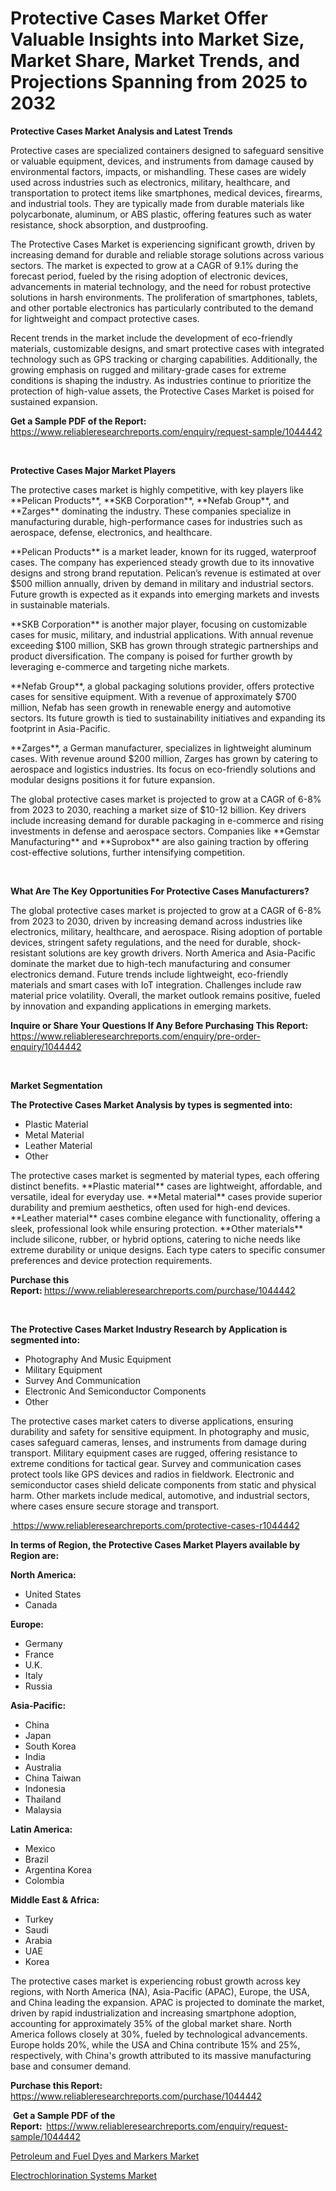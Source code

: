 <p><h1>Protective Cases Market Offer Valuable Insights into Market Size, Market Share, Market Trends, and Projections Spanning from 2025 to 2032</h1></p><p><strong>Protective Cases Market Analysis and Latest Trends</strong></p>
<p><p>Protective cases are specialized containers designed to safeguard sensitive or valuable equipment, devices, and instruments from damage caused by environmental factors, impacts, or mishandling. These cases are widely used across industries such as electronics, military, healthcare, and transportation to protect items like smartphones, medical devices, firearms, and industrial tools. They are typically made from durable materials like polycarbonate, aluminum, or ABS plastic, offering features such as water resistance, shock absorption, and dustproofing.</p><p>The Protective Cases Market is experiencing significant growth, driven by increasing demand for durable and reliable storage solutions across various sectors. The market is expected to grow at a CAGR of 9.1% during the forecast period, fueled by the rising adoption of electronic devices, advancements in material technology, and the need for robust protective solutions in harsh environments. The proliferation of smartphones, tablets, and other portable electronics has particularly contributed to the demand for lightweight and compact protective cases.</p><p>Recent trends in the market include the development of eco-friendly materials, customizable designs, and smart protective cases with integrated technology such as GPS tracking or charging capabilities. Additionally, the growing emphasis on rugged and military-grade cases for extreme conditions is shaping the industry. As industries continue to prioritize the protection of high-value assets, the Protective Cases Market is poised for sustained expansion.</p></p>
<p><strong>Get a Sample PDF of the Report:&nbsp;</strong> <a href="https://www.reliableresearchreports.com/enquiry/request-sample/1044442?utm_campaign=9&utm_medium=2&utm_source=Github&utm_content=ia&utm_term=26012025&utm_id=protective-cases">https://www.reliableresearchreports.com/enquiry/request-sample/1044442</a></p>
<p>&nbsp;</p>
<p><strong>Protective Cases Major Market Players</strong></p>
<p><p>The protective cases market is highly competitive, with key players like **Pelican Products**, **SKB Corporation**, **Nefab Group**, and **Zarges** dominating the industry. These companies specialize in manufacturing durable, high-performance cases for industries such as aerospace, defense, electronics, and healthcare.</p><p>**Pelican Products** is a market leader, known for its rugged, waterproof cases. The company has experienced steady growth due to its innovative designs and strong brand reputation. Pelican’s revenue is estimated at over $500 million annually, driven by demand in military and industrial sectors. Future growth is expected as it expands into emerging markets and invests in sustainable materials.</p><p>**SKB Corporation** is another major player, focusing on customizable cases for music, military, and industrial applications. With annual revenue exceeding $100 million, SKB has grown through strategic partnerships and product diversification. The company is poised for further growth by leveraging e-commerce and targeting niche markets.</p><p>**Nefab Group**, a global packaging solutions provider, offers protective cases for sensitive equipment. With a revenue of approximately $700 million, Nefab has seen growth in renewable energy and automotive sectors. Its future growth is tied to sustainability initiatives and expanding its footprint in Asia-Pacific.</p><p>**Zarges**, a German manufacturer, specializes in lightweight aluminum cases. With revenue around $200 million, Zarges has grown by catering to aerospace and logistics industries. Its focus on eco-friendly solutions and modular designs positions it for future expansion.</p><p>The global protective cases market is projected to grow at a CAGR of 6-8% from 2023 to 2030, reaching a market size of $10-12 billion. Key drivers include increasing demand for durable packaging in e-commerce and rising investments in defense and aerospace sectors. Companies like **Gemstar Manufacturing** and **Suprobox** are also gaining traction by offering cost-effective solutions, further intensifying competition.</p></p>
<p>&nbsp;</p>
<p><strong>What Are The Key Opportunities For Protective Cases Manufacturers?</strong></p>
<p><p>The global protective cases market is projected to grow at a CAGR of 6-8% from 2023 to 2030, driven by increasing demand across industries like electronics, military, healthcare, and aerospace. Rising adoption of portable devices, stringent safety regulations, and the need for durable, shock-resistant solutions are key growth drivers. North America and Asia-Pacific dominate the market due to high-tech manufacturing and consumer electronics demand. Future trends include lightweight, eco-friendly materials and smart cases with IoT integration. Challenges include raw material price volatility. Overall, the market outlook remains positive, fueled by innovation and expanding applications in emerging markets.</p></p>
<p><strong>Inquire or Share Your Questions If Any Before Purchasing This Report:</strong> <a href="https://www.reliableresearchreports.com/enquiry/pre-order-enquiry/1044442?utm_campaign=9&utm_medium=2&utm_source=Github&utm_content=ia&utm_term=26012025&utm_id=protective-cases">https://www.reliableresearchreports.com/enquiry/pre-order-enquiry/1044442</a></p>
<p>&nbsp;</p>
<p><strong>Market Segmentation</strong></p>
<p><strong>The Protective Cases Market Analysis by types is segmented into:</strong></p>
<p><ul><li>Plastic Material</li><li>Metal Material</li><li>Leather Material</li><li>Other</li></ul></p>
<p><p>The protective cases market is segmented by material types, each offering distinct benefits. **Plastic material** cases are lightweight, affordable, and versatile, ideal for everyday use. **Metal material** cases provide superior durability and premium aesthetics, often used for high-end devices. **Leather material** cases combine elegance with functionality, offering a sleek, professional look while ensuring protection. **Other materials** include silicone, rubber, or hybrid options, catering to niche needs like extreme durability or unique designs. Each type caters to specific consumer preferences and device protection requirements.</p></p>
<p><strong>Purchase this Report:&nbsp;</strong><a href="https://www.reliableresearchreports.com/purchase/1044442?utm_campaign=9&utm_medium=2&utm_source=Github&utm_content=ia&utm_term=26012025&utm_id=protective-cases">https://www.reliableresearchreports.com/purchase/1044442</a></p>
<p>&nbsp;</p>
<p><strong>The Protective Cases Market Industry Research by Application is segmented into:</strong></p>
<p><ul><li>Photography And Music Equipment</li><li>Military Equipment</li><li>Survey And Communication</li><li>Electronic And Semiconductor Components</li><li>Other</li></ul></p>
<p><p>The protective cases market caters to diverse applications, ensuring durability and safety for sensitive equipment. In photography and music, cases safeguard cameras, lenses, and instruments from damage during transport. Military equipment cases are rugged, offering resistance to extreme conditions for tactical gear. Survey and communication cases protect tools like GPS devices and radios in fieldwork. Electronic and semiconductor cases shield delicate components from static and physical harm. Other markets include medical, automotive, and industrial sectors, where cases ensure secure storage and transport.</p></p>
<p><a href="https://www.reliableresearchreports.com/protective-cases-r1044442?utm_campaign=9&utm_medium=2&utm_source=Github&utm_content=ia&utm_term=26012025&utm_id=protective-cases">&nbsp;https://www.reliableresearchreports.com/protective-cases-r1044442</a></p>
<p><strong>In terms of Region, the Protective Cases Market Players available by Region are:</strong></p>
<p>
    <p> <strong> North America: </strong>
        <ul>
            <li>United States</li>
            <li>Canada</li>
        </ul>
        </p> 
    <p> <strong> Europe: </strong>
        <ul>
            <li>Germany</li>
            <li>France</li>
            <li>U.K.</li>
            <li>Italy</li>
            <li>Russia</li>
        </ul>
        </p> 
    <p> <strong> Asia-Pacific: </strong>
        <ul>
            <li>China</li>
            <li>Japan</li>
            <li>South Korea</li>
            <li>India</li>
            <li>Australia</li>
            <li>China Taiwan</li>
            <li>Indonesia</li>
            <li>Thailand</li>
            <li>Malaysia</li>
        </ul>
        </p> 
    <p> <strong> Latin America: </strong>
        <ul>
            <li>Mexico</li>
            <li>Brazil</li>
            <li>Argentina Korea</li>
            <li>Colombia</li>
        </ul>
        </p> 
    <p> <strong> Middle East & Africa: </strong>
        <ul>
            <li>Turkey</li>
            <li>Saudi</li>
            <li>Arabia</li>
            <li>UAE</li>
            <li>Korea</li>
        </ul>
    </p>
    </p>
<p><p>The protective cases market is experiencing robust growth across key regions, with North America (NA), Asia-Pacific (APAC), Europe, the USA, and China leading the expansion. APAC is projected to dominate the market, driven by rapid industrialization and increasing smartphone adoption, accounting for approximately 35% of the global market share. North America follows closely at 30%, fueled by technological advancements. Europe holds 20%, while the USA and China contribute 15% and 25%, respectively, with China's growth attributed to its massive manufacturing base and consumer demand.</p></p>
<p><strong>Purchase this Report: </strong><a href="https://www.reliableresearchreports.com/purchase/1044442?utm_campaign=9&utm_medium=2&utm_source=Github&utm_content=ia&utm_term=26012025&utm_id=protective-cases">https://www.reliableresearchreports.com/purchase/1044442</a></p>
<p>&nbsp;<strong>Get a Sample PDF of the Report:&nbsp;&nbsp;</strong><a href="https://www.reliableresearchreports.com/enquiry/request-sample/1044442?utm_campaign=9&utm_medium=2&utm_source=Github&utm_content=ia&utm_term=26012025&utm_id=protective-cases">https://www.reliableresearchreports.com/enquiry/request-sample/1044442</a></p>
<p><strong></strong></p>
<p><p><a href="https://github.com/hannajuana198484/Market-Research-Report-List-1/blob/main/petroleum-and-fuel-dyes-and-markers-market.md?utm_campaign=9&utm_medium=2&utm_source=Github&utm_content=ia&utm_term=26012025&utm_id=protective-cases">Petroleum and Fuel Dyes and Markers Market</a></p><p><a href="https://github.com/martomiko755/Market-Research-Report-List-1/blob/main/electrochlorination-systems-market.md?utm_campaign=9&utm_medium=2&utm_source=Github&utm_content=ia&utm_term=26012025&utm_id=protective-cases">Electrochlorination Systems Market</a></p></p>